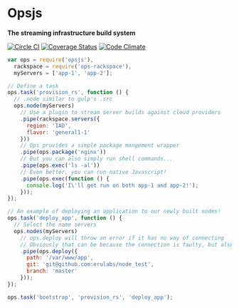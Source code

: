 # Opsjs
**The streaming infrastructure build system**

[![Circle CI](https://circleci.com/gh/erulabs/opsjs/tree/master.png?style=shield)](https://circleci.com/gh/erulabs/opsjs/tree/master) [![Coverage Status](https://coveralls.io/repos/erulabs/opsjs/badge.svg?branch=master)](https://coveralls.io/r/erulabs/opsjs?branch=master) [![Code Climate](https://codeclimate.com/github/erulabs/opsjs/badges/gpa.svg)](https://codeclimate.com/github/erulabs/opsjs)

```javascript
var ops = require('opsjs'),
  rackspace = require('ops-rackspace'),
  myServers = ['app-1', 'app-2'];

// Define a task
ops.task('provision_rs', function () {
  // .node similar to gulp's .src
  ops.node(myServers)
    // Use a plugin to stream server builds against cloud providers
    .pipe(rackspace.servers({
      region: 'IAD',
      flavor: 'general1-1'
    }))
    // Ops provides a simple package mangement wrapper
    .pipe(ops.package('nginx'))
    // But you can also simply run shell commands...
    .pipe(ops.exec('ls -al'))
    // Even better, you can run native Javascript!
    .pipe(ops.exec(function () {
      console.log('I\'ll get run on both app-1 and app-2!');
    }));
});

// An example of deploying an application to our newly built nodes!
ops.task('deploy_app', function () {
  // Select the name servers
  ops.nodes(myServers)
    // ops.deploy will throw an error if it has no way of connecting
    // Obviously that can be because the connection is faulty, but also if the node hasnt been provisioned yet.
    .pipe(ops.deploy({
      path: '/var/www/app',
      git: 'git@github.com:erulabs/node_test',
      branch: 'master'
    }));
});

ops.task('bootstrap', 'provision_rs', 'deploy_app');
```
